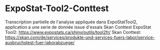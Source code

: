 # ExpoStat-Tool2-Conttest
Transcription partielle de l'analyse appliquée dans ExpoStatTool2, application a une serie de donnée issue d'essais Skan Conttest
ExpoStat Tool2: https://www.expostats.ca/shiny/outils/tool2fr/
Skan Conttest: https://skan.com/de/services/produkte-und-services-fuers-labor/service-ausbruchstest-fuer-laborabzuege/
